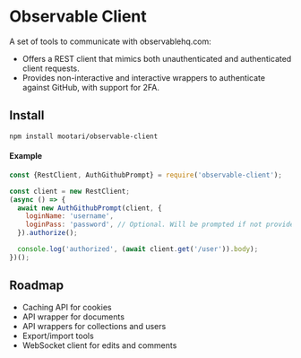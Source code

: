 # Observable Client

A set of tools to communicate with observablehq.com:
- Offers a REST client that mimics both unauthenticated and authenticated client requests.
- Provides non-interactive and interactive wrappers to authenticate against GitHub, with support for 2FA.

## Install

```
npm install mootari/observable-client
```

#### Example

```js
const {RestClient, AuthGithubPrompt} = require('observable-client');

const client = new RestClient;
(async () => {
  await new AuthGithubPrompt(client, {
    loginName: 'username',
    loginPass: 'password', // Optional. Will be prompted if not provided here.
  }).authorize();

  console.log('authorized', (await client.get('/user')).body);
})();
```

## Roadmap
- Caching API for cookies
- API wrapper for documents
- API wrappers for collections and users
- Export/import tools
- WebSocket client for edits and comments
